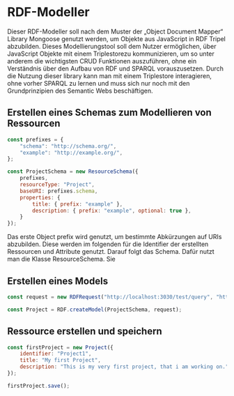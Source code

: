 # RDF-Modeller

Dieser RDF-Modeller soll nach dem Muster der „Object Document Mapper“ Library Mongoose genutzt werden, um Objekte aus JavaScript in RDF Tripel abzubilden. Dieses Modellierungstool soll dem Nutzer ermöglichen, über JavaScript Objekte mit einem Triplestorezu kommunizieren, um so unter anderem die wichtigsten CRUD Funktionen auszuführen, ohne ein Verständnis über den Aufbau von RDF und SPARQL vorauszusetzen. Durch die Nutzung dieser library kann man mit einem Triplestore interagieren, ohne vorher SPARQL zu lernen und muss sich nur noch mit den Grundprinzipien des Semantic Webs beschäftigen.

## Erstellen eines Schemas zum Modellieren von Ressourcen

```javascript
const prefixes = {
    "schema": "http://schema.org/",
    "example": "http://example.org/",
};

const ProjectSchema = new ResourceSchema({
    prefixes,
    resourceType: "Project",
    baseURI: prefixes.schema,
    properties: {
        title: { prefix: "example" },
        description: { prefix: "example", optional: true },
    }
});
```

Das erste Object prefix wird genutzt, um bestimmte Abkürzungen auf URIs abzubilden. Diese werden im folgenden für die Identifier der erstellten Ressourcen und Attribute genutzt.
Darauf folgt das Schema. Dafür nutzt man die Klasse ResourceSchema. Sie 

## Erstellen eines Models

```javascript
const request = new RDFRequest("http://localhost:3030/test/query", "http://localhost:3030/test/update");

const Project = RDF.createModel(ProjectSchema, request);
```

## Ressource erstellen und speichern


```javascript
const firstProject = new Project({
    identifier: "Project1",
    title: "My first Project",
    description: "This is my very first project, that i am working on."
});

firstProject.save();
```